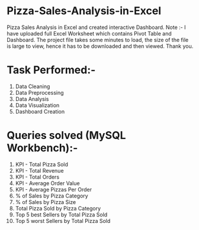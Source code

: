 # Pizza-Sales-Analysis-in-Excel
Pizza Sales Analysis in Excel and created interactive Dashboard.
Note :- I have uploaded full Excel Worksheet which contains Pivot Table and Dashboard. The project file takes some minutes to load, the size of the file is large to view, hence it has to be downloaded and then viewed. Thank you.
# Task Performed:-
1. Data Cleaning
2. Data Preprocessing
3. Data Analysis
4. Data Visualization
5. Dashboard Creation
# Queries solved (MySQL Workbench):-
1. KPI - Total Pizza Sold
2. KPI - Total Revenue
3. KPI - Total Orders
4. KPI - Average Order Value
5. KPI - Average Pizzas Per Order
6. % of Sales by Pizza Category
7.  % of Sales by Pizza Size
8.  Total Pizza Sold by Pizza Category
9.  Top 5 best Sellers by Total Pizza Sold
10.  Top 5 worst Sellers by Total Pizza Sold

